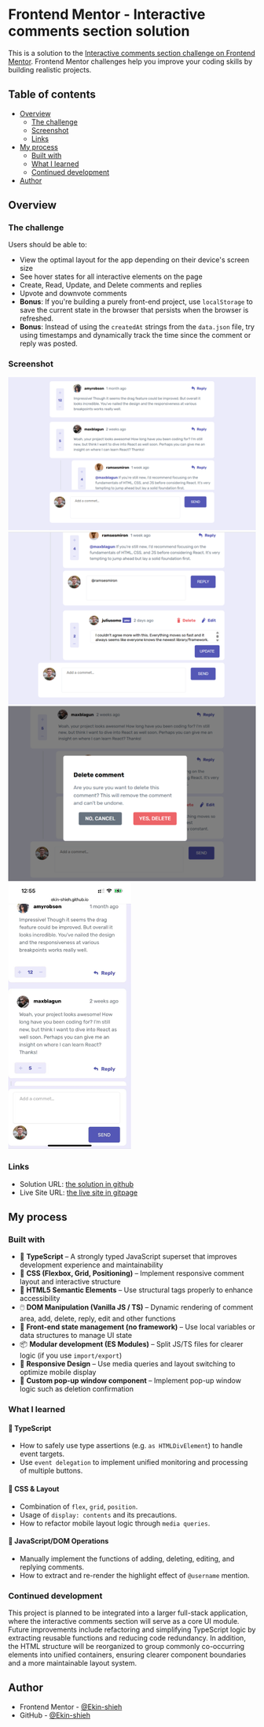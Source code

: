# Frontend Mentor - Interactive comments section solution

This is a solution to the [Interactive comments section challenge on Frontend Mentor](https://www.frontendmentor.io/challenges/interactive-comments-section-iG1RugEG9). Frontend Mentor challenges help you improve your coding skills by building realistic projects. 

## Table of contents

- [Overview](#overview)
  - [The challenge](#the-challenge)
  - [Screenshot](#screenshot)
  - [Links](#links)
- [My process](#my-process)
  - [Built with](#built-with)
  - [What I learned](#what-i-learned)
  - [Continued development](#continued-development)
- [Author](#author)

## Overview

### The challenge

Users should be able to:

- View the optimal layout for the app depending on their device's screen size
- See hover states for all interactive elements on the page
- Create, Read, Update, and Delete comments and replies
- Upvote and downvote comments
- **Bonus**: If you're building a purely front-end project, use `localStorage` to save the current state in the browser that persists when the browser is refreshed.
- **Bonus**: Instead of using the `createdAt` strings from the `data.json` file, try using timestamps and dynamically track the time since the comment or reply was posted.

### Screenshot

![](./result/result1.png)
![](./result/result2.png)
![](./result/result3.png)
<img src="./result/result4.jpg" style="width: 250px;">

### Links

- Solution URL: [the solution in github](https://github.com/Ekin-shieh/interactive-commets)
- Live Site URL: [the live site in gitpage](https://ekin-shieh.github.io/interactive-commets/)

## My process

### Built with

- 🧠 **TypeScript** – A strongly typed JavaScript superset that improves development experience and maintainability
- 🎨 **CSS (Flexbox, Grid, Positioning)** – Implement responsive comment layout and interactive structure
- 🧩 **HTML5 Semantic Elements** – Use structural tags properly to enhance accessibility
- 🖱️ **DOM Manipulation (Vanilla JS / TS)** – Dynamic rendering of comment area, add, delete, reply, edit and other functions
- 💬 **Front-end state management (no framework)** – Use local variables or data structures to manage UI state
- 📦 **Modular development (ES Modules)** – Split JS/TS files for clearer logic (if you use `import/export`)
- 📐 **Responsive Design** – Use media queries and layout switching to optimize mobile display
- 📄 **Custom pop-up window component** – Implement pop-up window logic such as deletion confirmation

### What I learned

#### 🧠 TypeScript
- How to safely use type assertions (e.g. `as HTMLDivElement`) to handle event targets.
- Use `event delegation` to implement unified monitoring and processing of multiple buttons.

#### 🎨 CSS & Layout
- Combination of `flex`, `grid`, `position`.
- Usage of `display: contents` and its precautions.
- How to refactor mobile layout logic through `media queries`.

#### 🧩 JavaScript/DOM Operations
- Manually implement the functions of adding, deleting, editing, and replying comments.
- How to extract and re-render the highlight effect of `@username` mention.

### Continued development

This project is planned to be integrated into a larger full-stack application, where the interactive comments section will serve as a core UI module. Future improvements include refactoring and simplifying TypeScript logic by extracting reusable functions and reducing code redundancy. In addition, the HTML structure will be reorganized to group commonly co-occurring elements into unified containers, ensuring clearer component boundaries and a more maintainable layout system.

## Author

- Frontend Mentor - [@Ekin-shieh](https://www.frontendmentor.io/profile/Ekin-shieh)
- GitHub - [@Ekin-shieh](https://github.com/Ekin-shieh)